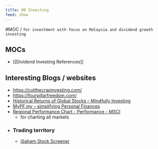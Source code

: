 ```yaml
---
title: 00 Investing
feed: show
---
```


#MOC / `for investment with focus on Malaysia and dividend growth investing`

## MOCs
- [[Dividend Investing References]]

## Interesting Blogs / websites
- https://cutthecrapinvesting.com/
- https://fourpillarfreedom.com/
- [Historical Returns of Global Stocks – Mindfully Investing](https://www.mindfullyinvesting.com/historical-returns-of-global-stocks/)
- [MyPF.my – simplifying Personal Finances](https://mypf.my/)
- [Regional Performance Chart - Performance - MSCI](https://app2.msci.com/products/index-data-search/regional_chart.jsp?asOf=08/Jul/2022&size=Standard%20(Large%2BMid%20Cap)&scope=R&style=None&currency=USD&priceLevel=STRD&indexId=990200&indexName=NORTH%20AMERICA&suite=C)
	- for charting all markets
- ### Trading territory
	- [iSaham Stock Screener](https://www.isaham.my/)
